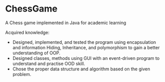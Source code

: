 # ChessGame
A Chess game implemented in Java for academic learning

Acquired knowledge:
- Designed, implemented, and tested the program using encapsulation and information Hiding, Inheritance, and polymorphism to gain a better understanding of OOP.
- Designed classes, methods using GUI with an event-driven program to understand and practise OOD skill.
- Chose the proper data structure and algorithm based on the given problem.
